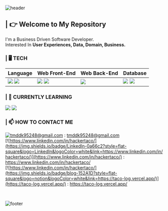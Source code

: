 
![header](https://capsule-render.vercel.app/api?type=Waving&color=0:bfb8da,100:7097a8&height=100&section=header)
## | 👉 Welcome to My Repository
 I'm a Business Driven Software Developer.  
 Interested In **User Experiences, Data, Domain, Business.**

### | 🖥️ TECH
|Language|Web Front-End|Web Back-End|Database
|------|---------|---|---|
| <img src="https://img.shields.io/badge/Java-007396?style=flat&logo=Java&logoColor=white" /> <img src="https://img.shields.io/badge/JavaScript-F7DF1E?style=flat&logo=JavaScript&logoColor=white" /> | <img src="https://img.shields.io/badge/Vue.js-4FC08D?style=flat&logo=Vue.js&logoColor=white"/> <img src="https://img.shields.io/badge/React-61dafb?style=flat&logo=React&logoColor=white"/> | <img src="https://img.shields.io/badge/Spring-6DB33F?style=flat&logo=Spring&logoColor=white" /> | <img src="https://img.shields.io/badge/MySql-4479A1?style=flat&logo=MySql&logoColor=white" /> <img src="https://img.shields.io/badge/Postgresql-4169E1?style=flat&logo=Postgresql&logoColor=white" />

### | 🌱 CURRENTLY LEARNING

<img src="https://img.shields.io/badge/Java-007396?style=flat&logo=Java&logoColor=white" /> <img src="https://img.shields.io/badge/GraphQl-E10098?style=flat&logo=GraphQl&logoColor=white" />


### | 📫  HOW TO CONTACT ME
[![tmddk95248@gmail.com](https://img.shields.io/badge/Gmail-d14836?style=flat-square&logo=Gmail&logoColor=white&link=mailto:tmddk95248@gmail.com)](mailto:tmddk95248@gmail.com) : tmddk95248@gmail.com  
[![https://www.linkedin.com/in/hackertaco/](https://img.shields.io/badge/LinkedIn-0a66c2?style=flat-square&logo=LinkedIn&logoColor=white&link=https://www.linkedin.com/in/hackertaco/)](https://www.linkedin.com/in/hackertaco/) : https://www.linkedin.com/in/hackertaco/  
[![https://www.linkedin.com/in/hackertaco/](https://img.shields.io/badge/blog-152A1D?style=flat-square&logo=notion&logoColor=white&link=https://taco-log.vercel.app/)](https://taco-log.vercel.app/) : https://taco-log.vercel.app/

<br/>

![footer](https://capsule-render.vercel.app/api?type=soft&color=0:d1d1d1,100:7097a8&height=100&section=header&text=👇%20About%20My%20Project%20👇&fontSize=40&animation=twinkling&fontColor=455054)
